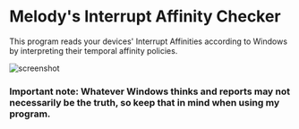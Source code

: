 # Melody's Interrupt Affinity Checker
This program reads your devices' Interrupt Affinities according to Windows by interpreting their temporal affinity policies.

![screenshot](https://github.com/SheMelody/interrupt-checker/assets/20774468/4a8c0cfe-3b51-4239-a7b5-1724150475c4)

### Important note: Whatever Windows thinks and reports may not necessarily be the truth, so keep that in mind when using my program.
